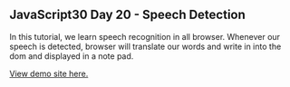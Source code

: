 ## JavaScript30 Day 20 - Speech Detection

In this tutorial, we learn speech recognition in all browser. Whenever our speech is detected, browser will translate our words and write in into the dom and displayed in a note pad.

[View demo site here.](https://webdevtuts.github.io/javascript30_20/)
